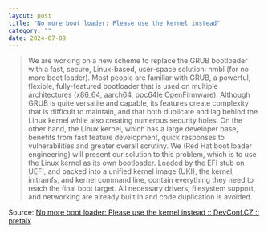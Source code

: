 ```yaml
---
layout: post
title: "No more boot loader: Please use the kernel instead"
category: ""
date: 2024-07-09
---
```


>We are working on a new scheme to replace the GRUB bootloader with a fast, secure, Linux-based, user-space solution: nmbl (for no more boot loader). Most people are familiar with GRUB, a powerful, flexible, fully-featured bootloader that is used on multiple architectures (x86_64, aarch64, ppc64le OpenFirmware). Although GRUB is quite versatile and capable, its features create complexity that is difficult to maintain, and that both duplicate and lag behind the Linux kernel while also creating numerous security holes. On the other hand, the Linux kernel, which has a large developer base, benefits from fast feature development, quick responses to vulnerabilities and greater overall scrutiny. We (Red Hat boot loader engineering) will present our solution to this problem, which is to use the Linux kernel as its own bootloader. Loaded by the EFI stub on UEFI, and packed into a unified kernel image (UKI), the kernel, initramfs, and kernel command line, contain everything they need to reach the final boot target. All necessary drivers, filesystem support, and networking are already built in and code duplication is avoided. 

Source: [No more boot loader: Please use the kernel instead :: DevConf.CZ :: pretalx](https://pretalx.com/devconf-cz-2024/talk/W3AVCT/)
